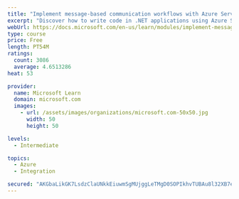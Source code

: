```yaml
---
title: "Implement message-based communication workflows with Azure Service Bus"
excerpt: "Discover how to write code in .NET applications using Azure Service Bus for communications that can handle high demand, low bandwidth, and hardware failures."
webUrl: https://docs.microsoft.com/en-us/learn/modules/implement-message-workflows-with-service-bus/
type: course
price: Free
length: PT54M
ratings:
  count: 3086
  average: 4.6513286
heat: 53

provider:
  name: Microsoft Learn
  domain: microsoft.com
  images:
    - url: /assets/images/organizations/microsoft.com-50x50.jpg
      width: 50
      height: 50

levels:
  - Intermediate

topics:
  - Azure
  - Integration

secured: "AKGbaLikGK7LsdzClaUNkkEiuwmSgMUjggLeTMgD0SOPIkhvTUBAu8l32XB7epseeasOJchGMbdQGoLdIoz4pOa9nO6+KZvIpPr5O2wtRZinjb+O9aAy/alaSqtGnMV8QLOjglsoAmRuo9wt60FQDrH+52QM8SMNU2D2jHqg7yCS5TjZ/31Zq+IfeADnf9QQL+D7+htis8gBGswn2m8hl3q73LAUPz2KhXdWfUiJZlxj9K2wkNPPifNvg7tMMAmOJGecIGN4zHT6mZqwMUzQ6ewmTU7DY3ukgHsYoL4qe/C1eATNcDWR1zoggYqnSNKEaPo84MNiA9KIOHLS9INFw1seSuoUa6rFzS/lLW4jmqw+bgJVM5QX/xUqqPeefmr425NZz618FfP7Z4uEcqmSJrmVJadDbvmExrG7xrRPHBI=;3Hi5csWpmSwRDhHk+8n7/w=="
---
```


